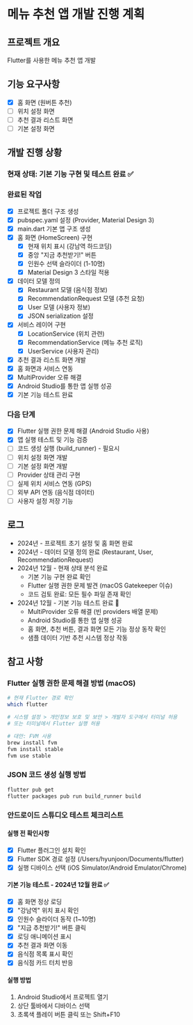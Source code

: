 # 메뉴 추천 앱 개발 진행 계획

## 프로젝트 개요
Flutter를 사용한 메뉴 추천 앱 개발

## 기능 요구사항
- [x] 홈 화면 (원버튼 추천)
- [ ] 위치 설정 화면
- [ ] 추천 결과 리스트 화면  
- [ ] 기본 설정 화면

## 개발 진행 상황

### 현재 상태: 기본 기능 구현 및 테스트 완료 ✅

### 완료된 작업
- [x] 프로젝트 폴더 구조 생성
- [x] pubspec.yaml 설정 (Provider, Material Design 3)
- [x] main.dart 기본 앱 구조 생성
- [x] 홈 화면 (HomeScreen) 구현
  - [x] 현재 위치 표시 (강남역 하드코딩)
  - [x] 중앙 "지금 추천받기!" 버튼
  - [x] 인원수 선택 슬라이더 (1-10명)
  - [x] Material Design 3 스타일 적용
- [x] 데이터 모델 정의
  - [x] Restaurant 모델 (음식점 정보)
  - [x] RecommendationRequest 모델 (추천 요청)
  - [x] User 모델 (사용자 정보)
  - [x] JSON serialization 설정
- [x] 서비스 레이어 구현
  - [x] LocationService (위치 관련)
  - [x] RecommendationService (메뉴 추천 로직)
  - [x] UserService (사용자 관리)
- [x] 추천 결과 리스트 화면 개발
- [x] 홈 화면과 서비스 연동
- [x] MultiProvider 오류 해결
- [x] Android Studio를 통한 앱 실행 성공
- [x] 기본 기능 테스트 완료

### 다음 단계
- [x] Flutter 실행 권한 문제 해결 (Android Studio 사용)
- [x] 앱 실행 테스트 및 기능 검증
- [ ] 코드 생성 실행 (build_runner) - 필요시
- [ ] 위치 설정 화면 개발
- [ ] 기본 설정 화면 개발
- [ ] Provider 상태 관리 구현
- [ ] 실제 위치 서비스 연동 (GPS)
- [ ] 외부 API 연동 (음식점 데이터)
- [ ] 사용자 설정 저장 기능

## 로그
- 2024년 - 프로젝트 초기 설정 및 홈 화면 완료
- 2024년 - 데이터 모델 정의 완료 (Restaurant, User, RecommendationRequest)
- 2024년 12월 - 현재 상태 분석 완료
  - 기본 기능 구현 완료 확인
  - Flutter 실행 권한 문제 발견 (macOS Gatekeeper 이슈)
  - 코드 검토 완료: 모든 필수 파일 존재 확인
- 2024년 12월 - 기본 기능 테스트 완료 🎉
  - MultiProvider 오류 해결 (빈 providers 배열 문제)
  - Android Studio를 통한 앱 실행 성공
  - 홈 화면, 추천 버튼, 결과 화면 모든 기능 정상 동작 확인
  - 샘플 데이터 기반 추천 시스템 정상 작동

## 참고 사항
### Flutter 실행 권한 문제 해결 방법 (macOS)
```bash
# 현재 Flutter 경로 확인
which flutter

# 시스템 설정 > 개인정보 보호 및 보안 > 개발자 도구에서 터미널 허용
# 또는 터미널에서 Flutter 실행 허용

# 대안: FVM 사용
brew install fvm
fvm install stable
fvm use stable
```

### JSON 코드 생성 실행 방법
```bash
flutter pub get
flutter packages pub run build_runner build
```

### 안드로이드 스튜디오 테스트 체크리스트
#### 실행 전 확인사항
- [x] Flutter 플러그인 설치 확인
- [x] Flutter SDK 경로 설정 (/Users/hyunjoon/Documents/flutter)
- [x] 실행 디바이스 선택 (iOS Simulator/Android Emulator/Chrome)

#### 기본 기능 테스트 - 2024년 12월 완료 ✅
- [x] 홈 화면 정상 로딩
- [x] "강남역" 위치 표시 확인
- [x] 인원수 슬라이더 동작 (1~10명)
- [x] "지금 추천받기!" 버튼 클릭
- [x] 로딩 애니메이션 표시
- [x] 추천 결과 화면 이동
- [x] 음식점 목록 표시 확인
- [x] 음식점 카드 터치 반응

#### 실행 방법
1. Android Studio에서 프로젝트 열기
2. 상단 툴바에서 디바이스 선택
3. 초록색 플레이 버튼 클릭 또는 Shift+F10 
